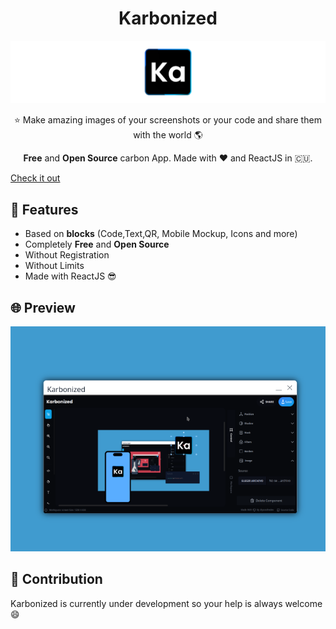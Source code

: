 <h1 align="center">Karbonized</h1>

![carbonizedlogo](./img/banner.png)

<p align="center">
⭐ Make amazing images of your screenshots or your code and share them with the world 🌎</p>

<p align="center"><b>Free</b> and <b>Open Source</b>  carbon App. Made with ❤️ and ReactJS in 🇨🇺.</p>

[Check it out](https://karbonized.onrender.com)

## 🚀 Features

* Based on **blocks** (Code,Text,QR, Mobile Mockup, Icons and more)
* Completely **Free** and **Open Source**
* Without Registration
* Without Limits
* Made with ReactJS 😎

## 🌐 Preview

![carbonizedscreen](./img/screen.png)

## 👥 Contribution

Karbonized is currently under development so your help is always welcome 😄
